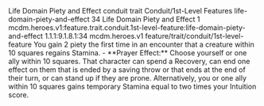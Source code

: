 <ability>
  <name>Life Domain Piety and Effect</name>
  <metadata>
    <class>conduit</class>
    <feature_type>trait</feature_type>
    <file_dpath>Conduit/1st-Level Features</file_dpath>
    <item_id>life-domain-piety-and-effect</item_id>
    <item_index>34</item_index>
    <item_name>Life Domain Piety and Effect</item_name>
    <level>1</level>
    <scc>mcdm.heroes.v1:feature.trait.conduit.1st-level-feature:life-domain-piety-and-effect</scc>
    <scdc>1.1.1:9.1.8.1:34</scdc>
    <source>mcdm.heroes.v1</source>
    <type>feature/trait/conduit/1st-level-feature</type>
  </metadata>
  <effects>
    <effect type="mundane" name="Piety">You gain 2 piety the first time in an encounter that a creature within 10 squares regains Stamina.
- **Prayer Effect:** Choose yourself or one ally within 10 squares. That character can spend a Recovery, can end one effect on them that is ended by a saving throw or that ends at the end of their turn, or can stand up if they are prone. Alternatively, you or one ally within 10 squares gains temporary Stamina equal to two times your Intuition score.</effect>
  </effects>
</ability>
